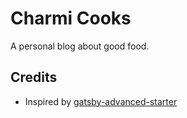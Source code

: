 # Charmi Cooks

A personal blog about good food.

<!--
## Automatic Colors

By default the hover overlay of the grid image and the header on the project page automatically choose its color by using [react-palette](https://github.com/leonardokl/react-palette).
The plugin chooses the *vibrant* color of the image and applies it as the ``background-color`` for the hover overlay and header background. If you don't want that behavior you can delete the ``<Palette />`` component both from ``pages/index.jsx`` and ``templates/project.jsx``. -->

## Credits

- Inspired by [gatsby-advanced-starter](https://github.com/Vagr9K/gatsby-advanced-starter)
